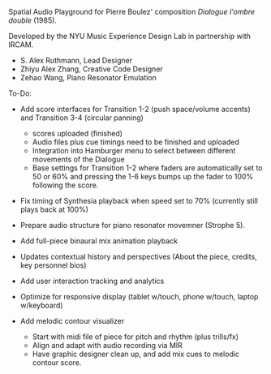 Spatial Audio Playground for Pierre Boulez' composition _Dialogue l'ombre double_ (1985).

Developed by the NYU Music Experience Design Lab in partnership with IRCAM.
- S. Alex Ruthmann, Lead Designer
- Zhiyu Alex Zhang, Creative Code Designer
- Zehao Wang, Piano Resonator Emulation

To-Do:
- Add score interfaces for Transition 1-2 (push space/volume accents) and Transition 3-4 (circular panning)
    - scores uploaded (finished)
    - Audio files plus cue timings need to be finished and uploaded
    - Integration into Hamburger menu to select between different movements of the Dialogue
    - Base settings for Transition 1-2 where faders are automatically set to 50 or 60% and pressing the 1-6 keys bumps up the fader to 100% following the score.
    
- Fix timing of Synthesia playback when speed set to 70% (currently still plays back at 100%)
- Prepare audio structure for piano resonator movemner (Strophe 5).
- Add full-piece binaural mix animation playback 
- Updates contextual history and perspectives (About the piece, credits, key personnel bios)
- Add user interaction tracking and analytics
- Optimize for responsive display (tablet w/touch, phone w/touch, laptop w/keyboard)
- Add melodic contour visualizer
  - Start with midi file of piece for pitch and rhythm (plus trills/fx) 
  - Align and adapt with audio recording via MIR
  - Have graphic designer clean up, and add mix cues to melodic contour score.